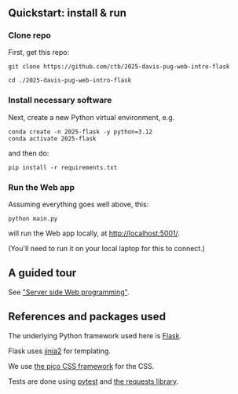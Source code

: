 # 

## Quickstart: install & run

### Clone repo

First, get this repo:
```
git clone https://github.com/ctb/2025-davis-pug-web-intro-flask

cd ./2025-davis-pug-web-intro-flask
```

### Install necessary software

Next, create a new Python virtual environment, e.g.
```
conda create -n 2025-flask -y python=3.12
conda activate 2025-flask
```
and then do:
```
pip install -r requirements.txt
```

### Run the Web app

Assuming everything goes well above, this:
```
python main.py
```
will run the Web app locally, at
[http://localhost:5001/](http://localhost:5001/).

(You'll need to run it on your local laptop for this to connect.)

## A guided tour

See
["Server side Web programming"](https://hackmd.io/kLOnYY8vRtiSptcUU2zonQ?view).

## References and packages used

The underlying Python framework used here is
[Flask](https://flask.palletsprojects.com/en/stable/).

Flask uses [jinja2](https://jinja.palletsprojects.com/en/stable/) for
templating.

We use [the pico CSS framework](https://picocss.com/docs) for the CSS.

Tests are done using [pytest](https://docs.pytest.org/en/stable/index.html) and [the requests library](https://docs.python-requests.org/en/latest/api/).

